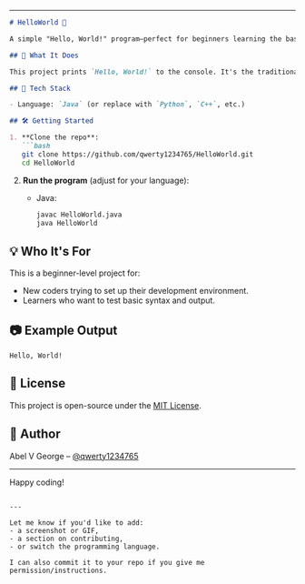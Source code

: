
---

````markdown
# HelloWorld 👋

A simple "Hello, World!" program—perfect for beginners learning the basics of programming.

## 🚀 What It Does

This project prints `Hello, World!` to the console. It's the traditional first step in learning a new programming language.

## 🧰 Tech Stack

- Language: `Java` (or replace with `Python`, `C++`, etc.)

## 🛠️ Getting Started

1. **Clone the repo**:
   ```bash
   git clone https://github.com/qwerty1234765/HelloWorld.git
   cd HelloWorld
````

2. **Run the program** (adjust for your language):

   * Java:

     ```bash
     javac HelloWorld.java
     java HelloWorld
     ```


## 💡 Who It's For

This is a beginner-level project for:

* New coders trying to set up their development environment.
* Learners who want to test basic syntax and output.

## 📷 Example Output

```
Hello, World!
```

## 📝 License

This project is open-source under the [MIT License](LICENSE).

## 👤 Author

Abel V George – [@qwerty1234765](https://github.com/qwerty1234765)

---

Happy coding!

```

---

Let me know if you'd like to add:
- a screenshot or GIF,
- a section on contributing,
- or switch the programming language.

I can also commit it to your repo if you give me permission/instructions.
```
